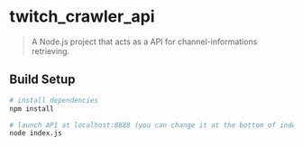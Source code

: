 # twitch_crawler_api

> A Node.js project that acts as a API for channel-informations retrieving.

## Build Setup

``` bash
# install dependencies
npm install

# launch API at localhost:8888 (you can change it at the bottom of index.js)
node index.js

